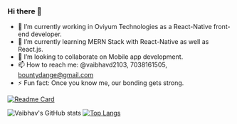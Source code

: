 ### Hi there 👋

- 🔭 I’m currently working in Oviyum Technologies as a React-Native front-end developer.
- 🌱 I’m currently learning MERN Stack with React-Native as well as React.js.
- 👯 I’m looking to collaborate on Mobile app development.
- 📫 How to reach me: @vaibhavd2103, 7038161505, bountydange@gmail.com
- ⚡ Fun fact: Once you know me, our bonding gets strong.

[![Readme Card](https://github-readme-stats.vercel.app/api/pin/?username=anuraghazra&repo=github-readme-stats)](https://github.com/anuraghazra/github-readme-stats)



![Vaibhav's GitHub stats](https://github-readme-stats.vercel.app/api?username=vaibhavd2103&show_icons=true&theme=synthwave)       [![Top Langs](https://github-readme-stats.vercel.app/api/top-langs/?username=vaibhavd2103&layout=compact&theme=synthwave)](https://github.com/vaibhavd2103/github-readme-stats)




